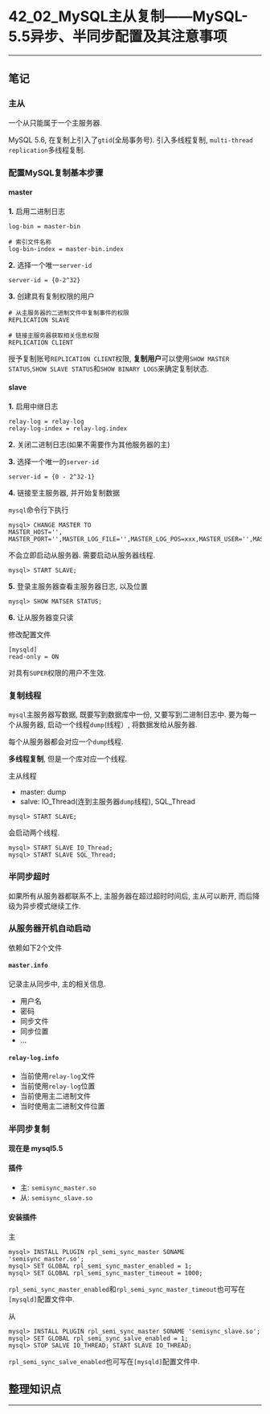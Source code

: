 # 42_02_MySQL主从复制——MySQL-5.5异步、半同步配置及其注意事项

---

## 笔记

### 主从

一个从只能属于一个主服务器.

MySQL 5.6, 在复制上引入了`gtid`(全局事务号). 引入多线程复制, `multi-thread replication`多线程复制.

### 配置MySQL复制基本步骤

#### master

**1.** 启用二进制日志

```
log-bin = master-bin

# 索引文件名称
log-bin-index = master-bin.index
```

**2.** 选择一个唯一`server-id`

```
server-id = {0-2^32}
```

**3.** 创建具有复制权限的用户

```
# 从主服务器的二进制文件中复制事件的权限
REPLICATION SLAVE

# 链接主服务器获取相关信息权限
REPLICATION CLIENT
```

授予复制账号`REPLICATION CLIENT`权限, **复制用户**可以使用`SHOW MASTER STATUS`,`SHOW SLAVE STATUS`和`SHOW BINARY LOGS`来确定复制状态.

#### slave

**1.** 启用中继日志

```
relay-log = relay-log
relay-log-index = relay-log.index
```

**2.** 关闭二进制日志(如果不需要作为其他服务器的主)

**3.** 选择一个唯一的`server-id`

```
server-id = {0 - 2^32-1}
```

**4.** 链接至主服务器, 并开始复制数据

`mysql`命令行下执行

```
mysql> CHANGE MASTER TO 
MASTER_HOST='', MASTER_PORT='',MASTER_LOG_FILE='',MASTER_LOG_POS=xxx,MASTER_USER='',MASTER_PASSWORD='';
```

不会立即启动从服务器. 需要启动从服务器线程.

```
mysql> START SLAVE;
```

**5.** 登录主服务器查看主服务器日志, 以及位置

```
mysql> SHOW MATSER STATUS;
```

**6.** 让从服务器变只读

修改配置文件

```
[mysqld]
read-only = ON
```

对具有`SUPER`权限的用户不生效.

### 复制线程

`mysql`主服务器写数据, 既要写到数据库中一份, 又要写到二进制日志中. 要为每一个从服务器, 启动一个线程`dump`(线程）, 将数据发给从服务器.

每个从服务器都会对应一个`dump`线程.

**多线程复制**, 但是一个库对应一个线程. 

主从线程

* master: dump
* salve: IO_Thread(连到主服务器`dump`线程), SQL_Thread

```
mysql> START SLAVE;
```

会启动两个线程.

```
mysql> START SLAVE IO_Thread;
mysql> START SLAVE SQL_Thread;
```

### 半同步超时

如果所有从服务器都联系不上, 主服务器在超过超时时间后, 主从可以断开, 而后降级为异步模式继续工作.

### 从服务器开机自动启动

依赖如下2个文件

#### `master.info`

记录主从同步中, 主的相关信息.

* 用户名
* 密码
* 同步文件
* 同步位置
* ...

#### `relay-log.info`

* 当前使用`relay-log`文件
* 当前使用`relay-log`位置
* 当前使用主二进制文件
* 当时使用主二进制文件位置

### 半同步复制

**现在是 mysql5.5**

#### 插件

* 主: `semisync_master.so`
* 从: `semisync_slave.so`

#### 安装插件

主

```
mysql> INSTALL PLUGIN rpl_semi_sync_master SONAME 'semisync_master.so';
mysql> SET GLOBAL rpl_semi_sync_master_enabled = 1;
mysql> SET GLOBAL rpl_semi_sync_master_timeout = 1000;
```

`rpl_semi_sync_master_enabled`和`rpl_semi_sync_master_timeout`也可写在`[mysqld]`配置文件中.


从

```
mysql> INSTALL PLUGIN rpl_semi_sync_master SONAME 'semisync_slave.so';
mysql> SET GLOBAL rpl_semi_sync_salve_enabled = 1;
mysql> STOP SALVE IO_THREAD; START SLAVE IO_THREAD;
```

`rpl_semi_sync_salve_enabled`也可写在`[mysqld]`配置文件中.

## 整理知识点

---